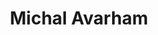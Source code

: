 ---
order: 3
category: residents
layout: post
title: Michal Avarham
profession: product design
website: www.michalavraham.com
image: /images/residents/michalavraham_01.jpg
---